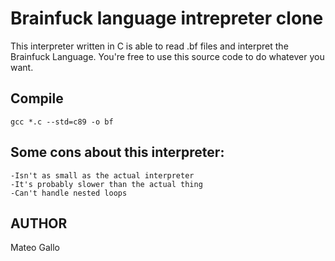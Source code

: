 Brainfuck language intrepreter clone
====================================

This interpreter written in C is able to read .bf files and interpret the Brainfuck Language.
You're free to use this source code to do whatever you want.

Compile
-------
<code>gcc *.c --std=c89 -o bf</code>

Some cons about this interpreter:
---------------------------------
    -Isn't as small as the actual interpreter
    -It's probably slower than the actual thing
    -Can't handle nested loops

AUTHOR
------
Mateo Gallo

